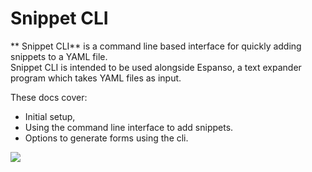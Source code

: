 # Snippet CLI

** Snippet CLI** is a command line based interface for quickly adding snippets to a YAML file.  
Snippet CLI is intended to be used alongside Espanso, a text expander program which takes YAML files as input.  

These docs cover:
- Initial setup, 
- Using the command line interface to add snippets.
- Options to generate forms using the cli.

![](/demo.png)
